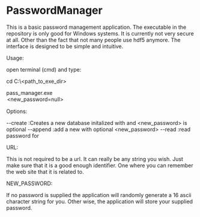 # PasswordManager
 This is a basic password management application. The executable in the repository is only good for Windows systems. It is currently not very secure at all. Other than the fact that not many people use hdf5 anymore. The interface is designed to be simple and intuitive.

 Usage:

 open terminal (cmd) and type:

 cd C:\\<path_to_exe_dir>

pass_manager.exe <option> <url> <new_password=null>

Options:

--create    :Creates a new database initalized with <url> and <new_password> is optional
--append    :add a new <url> with optional <new_password>
--read      :read password for <url>

URL:

This is not required to be a url. It can really be any string you wish. Just make sure that it is a good enough identifier. One where you can remember the web site that it is related to.

NEW_PASSWORD:

If no password is supplied the application will randomly generate a 16 ascii character string for you. Other wise, the application will store your supplied password.
